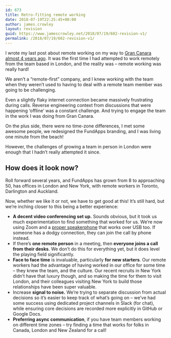 ```yaml
---
id: 673
title: Retro-fitting remote working
date: 2018-07-19T22:25:45+00:00
author: james.crowley
layout: revision
guid: https://www.jamescrowley.net/2018/07/19/602-revision-v1/
permalink: /2018/07/19/602-revision-v1/
---
```

I wrote my last post about remote working on my way to [Gran Canara almost 4 years ago](https://www.jamescrowley.net/2014/09/29/starting-a-remote-working-journey/). It was the first time I had attempted to work remotely from the team based in London, and the reality was &#8211; remote working was really hard!

We aren&#8217;t a &#8220;remote-first&#8221; company, and I knew working with the team when they weren&#8217;t used to having to deal with a remote team member was going to be challenging.

Even a slightly flaky internet connection became massively frustrating during calls. Reverse engineering context from discussions that were happening &#8216;offline&#8217; was a constant challenge. And trying to engage the team in the work I was doing from Gran Canara.

On the plus side, there were no time-zone differences, I met some awesome people, we redesigned the FundApps branding, and I was living one minute from the beach!

However, the challenges of growing a team in person in London were enough that I hadn&#8217;t really attempted it since.

## How does it look now?

Roll forward several years, and FundApps has grown from 8 to approaching 50, has offices in London and New York, with remote workers in Toronto, Darlington and Auckland.

Now, whether we like it or not, we have to get good at this! It&#8217;s still hard, but we&#8217;re inching closer to this being a better experience:

  * **A decent video conferencing set up.** Sounds obvious, but it took us much experimentation to find something that worked for us. We&#8217;re now using Zoom and a [proper speakerphone](https://www.konftel.com/en/Products/Konftel-300IPx) that works over USB too. If someone has a dodgy connection, they can join the call by phone instead.
  * If there&#8217;s **one remote person** in a meeting, then **everyone joins a call from their desks**. We don&#8217;t do this for everything yet, but it does level the playing field significantly.
  * **Face to face time** is invaluable, particularly **for new starters**. Our remote workers had the advantage of having worked in our office for some time &#8211; they knew the team, and the culture. Our recent recruits in New York didn&#8217;t have that luxury though, and so making the time for them to visit London, and their colleagues visiting New York to build those relationships have been super valuable.
  * Increase **signal to noise.** We&#8217;re trying to separate discussion from actual decisions so it&#8217;s easier to keep track of what&#8217;s going on &#8211; we&#8217;ve had some success using dedicated project channels in Slack (for chat), while ensuring core decisions are recorded more explicitly in GitHub or Google Docs.
  * **Preferring async communication**, if you have team members working on different time zones &#8211; try finding a time that works for folks in Canada, London and New Zealand for a call!